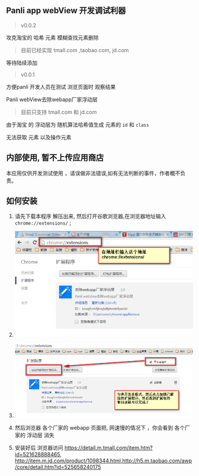 ## Panli app webView 开发调试利器

>v0.0.2

攻克淘宝的 哈希 元素 模糊查找元素删除

> 目前已经实现 tmall.com ,taobao.com, jd.com 

等待陆续添加


>v0.0.1

方便panli  开发人员在测试 浏览页面时 观察结果

Panli webView去除webapp厂家浮动层

> 目前只支持 tmall.com  和 jd.com 

由于淘宝 的 浮动层为 随机算法哈希值生成 元素的 `id` 和 `class`

无法获取 元素 以及操作元素

## 内部使用, 暂不上传应用商店

本应用仅供开发测试使用 ，请误做非法错误,如有无法判断的事件，作者概不负责。


## 如何安装

1. 请先下载本程序 解压出来, 然后打开谷歌浏览器,在浏览器地址输入 `chrome://extensions/` ;

2. ![](./help/images/1.png)


3. ![](./help/images/2.png)

4. 然后浏览器 各个厂家的 webapp 页面把, 网速慢的情况下 ，你会看到 各个厂家的 浮动层 消失


5. 安装好后 浏览器访问 https://detail.m.tmall.com/item.htm?id=521628888465, http://item.m.jd.com/product/1098344.html,http://h5.m.taobao.com/awp/core/detail.htm?id=525658240175
